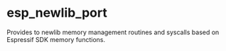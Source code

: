 # esp_newlib_port
Provides to newlib memory management routines and syscalls based on Espressif SDK memory functions.
